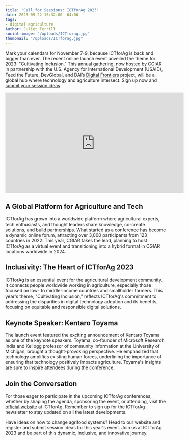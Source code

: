 ```yaml
---
title: 'Call for Sessions: ICTforAg 2023'
date: 2023-09-22 15:32:00 -04:00
tags:
- digital agriculture
Author: Juliet Terrill
social-image: "/uploads/ICTforag.jpg"
thumbnail: "/uploads/ICTforag.jpg"
---
```


Mark your calendars for November 7-9, because ICTforAg is back and bigger than ever. The recent online launch event unveiled the theme for 2023: "Cultivating Inclusion." This annual gathering, now hosted by CGIAR in partnership with the U.S. Agency for International Development (USAID), Feed the Future, DevGlobal, and DAI’s [Digital Frontiers](https://www.dai.com/our-work/projects/worldwide-digital-frontiers-df) project, will be a global hub where technology and agriculture intersect. Sign up now and [submit your session ideas](https://www.ictforag.com/events/ictforag-2023/suggest-a-session/).

<!--more-->

<iframe width="560" height="315" src="https://www.youtube.com/embed/fuStaJFNNUg?si=zMK_97BxzLW_nUJ1" title="YouTube video player" frameborder="0" allow="accelerometer; autoplay; clipboard-write; encrypted-media; gyroscope; picture-in-picture; web-share" allowfullscreen></iframe>

## A Global Platform for Agriculture and Tech

ICTforAg has grown into a worldwide platform where agricultural experts, tech enthusiasts, and thought leaders share knowledge, co-create solutions, and build partnerships. What started as a conference has become a dynamic online forum, attracting over 3,000 participants from 123 countries in 2022. This year, CGIAR takes the lead, planning to host ICTforAg as a virtual event and transitioning into a hybrid format in CGIAR locations worldwide in 2024.

## Inclusivity: The Heart of ICTforAg 2023

ICTforAg is an essential event for the agricultural development community. It connects people worldwide working in agriculture, especially those focused on low- to middle-income countries and smallholder farmers. This year's theme, "Cultivating Inclusion," reflects ICTforAg's commitment to addressing the disparities in digital technology adoption and its benefits, focusing on equitable and responsible digital solutions.

## Keynote Speaker: Kentaro Toyama

The launch event featured the exciting announcement of Kentaro Toyama as one of the keynote speakers. Toyama, co-founder of Microsoft Research India and Kellogg professor of community information at the University of Michigan, brought a thought-provoking perspective. He emphasized that technology amplifies existing human forces, underlining the importance of ensuring that technology positively impacts agriculture. Toyama's insights are sure to inspire attendees during the conference.

## Join the Conversation

For those eager to participate in the upcoming ICTforAg conferences, whether by shaping the agenda, sponsoring the event, or attending, visit the [official website](https://www.ictforag.com/) at ICTforAg. Remember to sign up for the ICTforAg newsletter to stay updated on all the latest developments.

Have ideas on how to change agrifood systems? Head to our website and register and submit session ideas for this year's event. Join us at ICTforAg 2023 and be part of this dynamic, inclusive, and innovative journey.